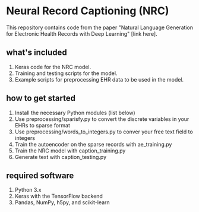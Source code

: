 # Neural Record Captioning (NRC)
This repository contains code from the paper "Natural Language Generation for Electronic Health Records with Deep Learning" [link here].

## what's included
  1. Keras code for the NRC model.
  2. Training and testing scripts for the model.
  3. Example scripts for preprocessing EHR data to be used in the model.

## how to get started
  1. Install the necessary Python modules (list below)
  2. Use preprocessing/sparisfy.py to convert the discrete variables in your EHRs to sparse format
  3. Use preprocessing/words_to_integers.py to conver your free text field to integers
  4. Train the autoencoder on the sparse records with ae_training.py
  5. Train the NRC model with caption_training.py
  6. Generate text with caption_testing.py

## required software
  1. Python 3.x
  1. Keras with the TensorFlow backend
  3. Pandas, NumPy, h5py, and scikit-learn

 
